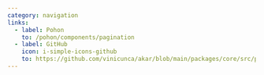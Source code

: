 ```yaml
---
category: navigation
links:
  - label: Pohon
    to: /pohon/components/pagination
  - label: GitHub
    icon: i-simple-icons-github
    to: https://github.com/vinicunca/akar/blob/main/packages/core/src/pagination/index.ts
---
```

